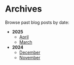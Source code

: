 # Archives

Browse past blog posts by date:

- **2025**
  - [April](#)
  - [March](#)
- **2024**
  - [December](#)
  - [November](#)